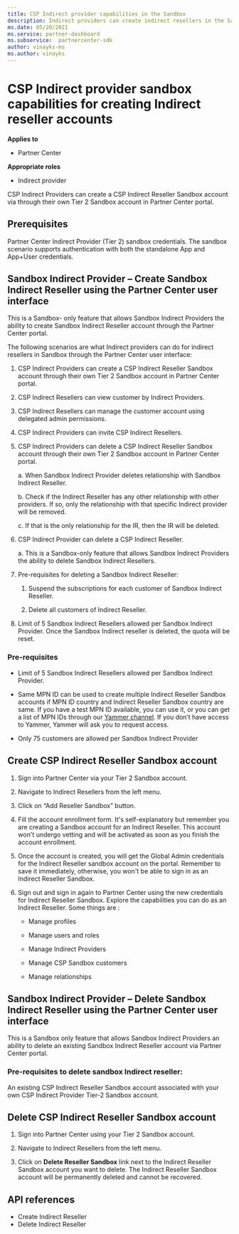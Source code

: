 ```yaml
---
title: CSP Indirect provider capabilities in the Sandbox
description: Indirect providers can create indirect resellers in the Sandbox for test purposes.
ms.date: 05/20/2021
ms.service: partner-dashboard
ms.subservice:  partnercenter-sdk
author: vinayks-ms
ms.author: vinayks
---
```


# CSP Indirect provider sandbox capabilities for creating Indirect reseller accounts 

**Applies to**

- Partner Center

**Appropriate roles**

- Indirect provider

CSP Indirect Providers can create a CSP Indirect Reseller Sandbox account via through their own Tier 2 Sandbox account in Partner Center portal.


## Prerequisites 

Partner Center Indirect Provider (Tier 2) sandbox credentials. The sandbox scenario supports authentication with both the standalone App and App+User credentials. 
 

## Sandbox Indirect Provider – Create Sandbox Indirect Reseller using the Partner Center user interface 

 This is a Sandbox- only feature that allows Sandbox Indirect Providers the ability to create Sandbox Indirect Reseller account through the Partner Center portal.

The following scenarios are what Indirect providers can do for indirect resellers in Sandbox through the Partner Center user interface: 

1. CSP Indirect Providers can create a CSP Indirect Reseller Sandbox account through their own Tier 2 Sandbox account in Partner Center portal.
2. CSP Indirect Resellers can view customer by Indirect Providers. 

1. CSP Indirect Resellers  can manage the customer account using delegated admin permissions.

1. CSP Indirect Providers can invite CSP Indirect Resellers.
 
1. CSP Indirect Providers can delete a CSP Indirect Reseller Sandbox account through their own Tier 2 Sandbox account in Partner Center portal.

    a.	When Sandbox Indirect Provider deletes relationship with Sandbox Indirect Reseller.

    b.	Check if the Indirect Reseller has any other relationship with other providers. If so, only the relationship with that specific Indirect provider will be removed.

    c. If that is the only relationship for the IR, then the IR will be deleted.

1. CSP Indirect Provider can delete a CSP Indirect Reseller.

    a. This is a Sandbox-only feature that allows Sandbox Indirect Providers the ability to delete Sandbox Indirect Resellers.
     
1. Pre-requisites for deleting a Sandbox Indirect Reseller:

    1. Suspend the subscriptions for each customer of Sandbox Indirect Reseller.

    1. Delete all customers of Indirect Reseller.

1. Limit of 5 Sandbox Indirect Resellers allowed per Sandbox Indirect Provider. Once the Sandbox Indirect reseller is deleted, the quota will be reset.

### Pre-requisites

- Limit of 5 Sandbox Indirect Resellers allowed per Sandbox Indirect Provider. 

- Same MPN ID can be used to create multiple Indirect Reseller Sandbox accounts if MPN ID country and Indirect Reseller Sandbox country are same. If you have a test MPN ID available, you can use it, or you can get a list of MPN IDs through our [Yammer channel]( https://www.yammer.com/cloudpartnercommunity/#/files/929991598080 ). If you don’t have access to Yammer, Yammer will ask you to request access.
 
- Only 75 customers are allowed per Sandbox Indirect Provider

## Create CSP Indirect Reseller Sandbox account

1. Sign into Partner Center via your Tier 2 Sandbox account. 

2. Navigate to Indirect Resellers from the left menu. 

3. Click on “Add Reseller Sandbox” button. 

4. Fill the account enrollment form. It's self-explanatory but remember you are creating a Sandbox account for an Indirect Reseller. 
This account won't undergo vetting and will be activated as soon as you finish the account enrollment.  

5. Once the account is created, you will get the Global Admin credentials for the Indirect Reseller sandbox account on the portal. Remember to save it immediately,  otherwise, you won't be able to sign in as an Indirect Reseller Sandbox. 

6. Sign out and sign in again to Partner Center using the new credentials for Indirect Reseller Sandbox. Explore the capabilities you can do as an Indirect Reseller. Some things are :  

    - Manage profiles  

    - Manage users and roles 

    - Manage Indirect Providers 

    - Manage CSP Sandbox customers 

    - Manage relationships
    
     
## Sandbox Indirect Provider – Delete Sandbox Indirect Reseller using the Partner Center user interface

 This is a Sandbox only feature that allows Sandbox Indirect Providers an ability to delete an existing Sandbox Indirect Reseller account via Partner Center portal. 

### Pre-requisites to delete sandbox Indirect reseller:

An existing CSP Indirect Reseller Sandbox account associated with your own CSP Indirect Provider Tier-2 Sandbox account.  
 

## Delete CSP Indirect Reseller Sandbox account

1. Sign into Partner Center using your Tier 2 Sandbox account. 

2. Navigate to Indirect Resellers from the left menu. 

3. Click on **Delete Reseller Sandbox** link next to the Indirect Reseller Sandbox account you want to delete. The Indirect Reseller Sandbox account will be permanently deleted and cannot be recovered. 

## API references

- Create Indirect Reseller 
- Delete Indirect Reseller 

 

 